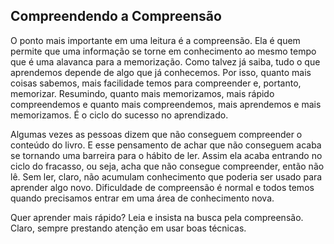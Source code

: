 ## Compreendendo a Compreensão

O ponto mais importante em uma leitura é a compreensão. Ela é quem permite que uma informação se torne em conhecimento ao mesmo tempo que é uma alavanca para a memorização. Como talvez já saiba, tudo o que aprendemos depende de algo que já conhecemos. Por isso, quanto mais coisas sabemos, mais facilidade temos para compreender e, portanto, memorizar. Resumindo, quanto mais memorizamos, mais rápido compreendemos e quanto mais compreendemos, mais aprendemos e mais memorizamos. É o ciclo do sucesso no aprendizado.

Algumas vezes as pessoas dizem que não conseguem compreender o conteúdo do livro. E esse pensamento de achar que não conseguem acaba se tornando uma barreira para o hábito de ler. Assim ela acaba entrando no ciclo do fracasso, ou seja, acha que não consegue compreender, então não lê. Sem ler, claro, não acumulam conhecimento que poderia ser usado para aprender algo novo. Dificuldade de compreensão é normal e todos temos quando precisamos entrar em uma área de conhecimento nova. 

Quer aprender mais rápido? Leia e insista na busca pela compreensão. Claro, sempre prestando atenção em usar boas técnicas.

